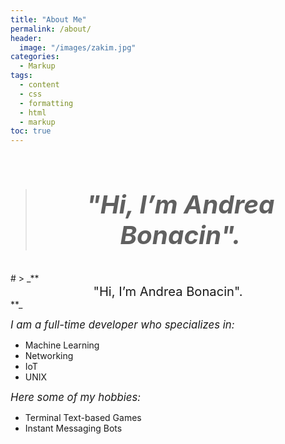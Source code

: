 ```yaml
---
title: "About Me"
permalink: /about/
header:
  image: "/images/zakim.jpg"
categories:
  - Markup
tags:
  - content
  - css
  - formatting
  - html
  - markup
toc: true
---
```

<br>

> # _**<center><big><big>"Hi, I’m Andrea Bonacin".</big></big></center>**_

<br>
# > _**<center><big><big>"Hi, I’m Andrea Bonacin".</big></big></center>**_

<br>

*<big>I am a full-time developer who specializes in:</big>*

* Machine Learning
* Networking
* IoT
* UNIX

*<big>Here some of my hobbies:</big>*

* Terminal Text-based Games
* Instant Messaging Bots

